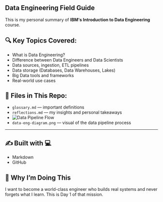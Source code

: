 ## Data Engineering Field Guide

This is my personal summary of **IBM's Introduction to Data Engineering** course.

## 🔍 Key Topics Covered:
- What is Data Engineering?
- Difference between Data Engineers and Data Scientists
- Data sources, ingestion, ETL pipelines
- Data storage (Databases, Data Warehouses, Lakes)
- Big Data tools and frameworks
- Real-world use cases

## 📁 Files in This Repo:
- `glossary.md` — important definitions
- `reflections.md` — my insights and personal takeaways
- ![Data Pipeline Flow](data-eng-diagram.png)
- `data-eng-diagram.png` — visual of the data pipeline process

---

## ✍️ Built with 💻
- Markdown
- GitHub

## 🚀 Why I’m Doing This
I want to become a world-class engineer who builds real systems and never forgets what I learn. This is Day 1 of that mission.
